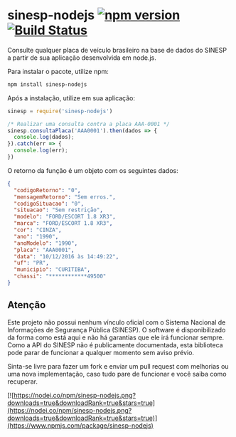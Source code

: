 # sinesp-nodejs [![npm version](https://badge.fury.io/js/sinesp-nodejs.svg)](https://badge.fury.io/js/sinesp-nodejs) [![Build Status](https://travis-ci.org/bbarreto/sinesp-nodejs.svg?branch=master)](https://travis-ci.org/bbarreto/sinesp-nodejs)
Consulte qualquer placa de veículo brasileiro na base de dados do SINESP a partir de sua aplicação desenvolvida em node.js.

Para instalar o pacote, utilize npm:
```sh
npm install sinesp-nodejs
```

Após a instalação, utilize em sua aplicação:
```javascript
sinesp = require('sinesp-nodejs')

/* Realizar uma consulta contra a placa AAA-0001 */
sinesp.consultaPlaca('AAA0001').then(dados => {
  console.log(dados);
}).catch(err => {
  console.log(err);
})
```

O retorno da função é um objeto com os seguintes dados:
```json
{
  "codigoRetorno": "0",
  "mensagemRetorno": "Sem erros.",
  "codigoSituacao": "0",
  "situacao": "Sem restrição",
  "modelo": "FORD/ESCORT 1.8 XR3",
  "marca": "FORD/ESCORT 1.8 XR3",
  "cor": "CINZA",
  "ano": "1990",
  "anoModelo": "1990",
  "placa": "AAA0001",
  "data": "10/12/2016 às 14:49:22",
  "uf": "PR",
  "municipio": "CURITIBA",
  "chassi": "************49500"
}
```

## Atenção
Este projeto não possui nenhum vínculo oficial com o Sistema Nacional de Informações de Segurança Pública (SINESP). O software é disponibilizado da forma como está aqui e não há garantias que ele irá funcionar sempre. Como a API do SINESP não é publicamente documentada, esta biblioteca pode parar de funcionar a qualquer momento sem aviso prévio.

Sinta-se livre para fazer um fork e enviar um pull request com melhorias ou uma nova implementação, caso tudo pare de funcionar e você saiba como recuperar.

[![https://nodei.co/npm/sinesp-nodejs.png?downloads=true&downloadRank=true&stars=true](https://nodei.co/npm/sinesp-nodejs.png?downloads=true&downloadRank=true&stars=true)](https://www.npmjs.com/package/sinesp-nodejs)
